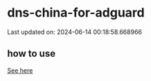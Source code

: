 # dns-china-for-adguard

Last updated on: 2024-06-14 00:18:58.668966

## how to use

[See here](https://github.com/AdguardTeam/AdGuardHome/wiki/Configuration#upstreams-from-file)